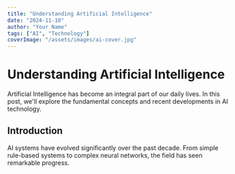 ```yaml
---
title: "Understanding Artificial Intelligence"
date: "2024-11-10"
author: "Your Name"
tags: ["AI", "Technology"]
coverImage: "/assets/images/ai-cover.jpg"
---
```


# Understanding Artificial Intelligence

Artificial Intelligence has become an integral part of our daily lives. In this post, we'll explore the fundamental concepts and recent developments in AI technology.

## Introduction

AI systems have evolved significantly over the past decade. From simple rule-based systems to complex neural networks, the field has seen remarkable progress.

